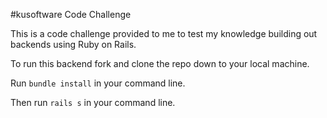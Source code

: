 #kusoftware Code Challenge 

This is a code challenge provided to me to test my knowledge building out backends using Ruby on Rails. 

To run this backend fork and clone the repo down to your local machine.

Run `bundle install` in your command line.

Then run `rails s` in your command line. 


